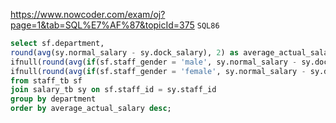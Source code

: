 https://www.nowcoder.com/exam/oj?page=1&tab=SQL%E7%AF%87&topicId=375
`SQL86`

```sql
select sf.department,
round(avg(sy.normal_salary - sy.dock_salary), 2) as average_actual_salary,
ifnull(round(avg(if(sf.staff_gender = 'male', sy.normal_salary - sy.dock_salary, null)), 2), 0.00) as average_actual_salary_male,
ifnull(round(avg(if(sf.staff_gender = 'female', sy.normal_salary - sy.dock_salary, null)), 2), 0.00) as average_actual_salary_female
from staff_tb sf
join salary_tb sy on sf.staff_id = sy.staff_id
group by department
order by average_actual_salary desc;
```
